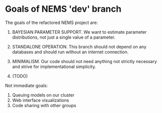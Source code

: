 # Goals of NEMS 'dev' branch #

The goals of the refactored NEMS project are: 

1. BAYESIAN PARAMETER SUPPORT. We want to estimate parameter distributions, not just a single value of a parameter. 

2. STANDALONE OPERATION. This branch should not depend on any databases and should run without an internet connection.

3. MINIMALISM. Our code should not need anything not strictly necessary and strive for implementational simplicity.

4. (TODO) 


Not immediate goals:

1. Queuing models on our cluster
2. Web interface visualizations
3. Code sharing with other groups

